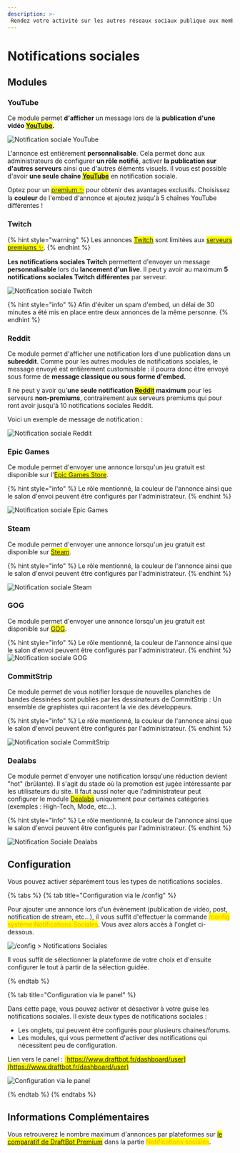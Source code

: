 ```yaml
---
description: >-
 Rendez votre activité sur les autres réseaux sociaux publique aux membres de votre serveur pour fédérer votre communauté !
---
```

# Notifications sociales

## Modules

### YouTube

Ce module permet **d'afficher** un message lors de la **publication d'une vidéo <mark style="color:orange;">[YouTube](https://www.youtube.com/)</mark>.**

![Notification sociale YouTube](../.gitbook/assets/socialnotifs/view_youtube.png)

L'annonce est entièrement **personnalisable**. Cela permet donc aux administrateurs de configurer **un rôle notifié**, activer **la publication sur d'autres serveurs** ainsi que d'autres éléments visuels. Il vous est possible d'avoir **une seule chaîne <mark style="color:orange;">[YouTube](https://www.youtube.com/)</mark>** en notification sociale.

Optez pour un <mark style="color:orange;"> [premium ✨](https://www.draftbot.fr/premium)</mark> pour obtenir des avantages exclusifs. Choisissez la **couleur** de l'embed d'annonce et ajoutez jusqu'à 5 chaînes YouTube différentes !

### Twitch

{% hint style="warning" %}
Les annonces <mark style="color:orange;">[Twitch](https://www.twitch.tv/)</mark> sont limitées aux <mark style="color:orange;">[serveurs premiums ✨](https://www.draftbot.fr/premium)</mark>.
{% endhint %}

**Les notifications sociales Twitch** permettent d'envoyer un message **personnalisable** lors du **lancement d'un live**. Il peut y avoir au maximum **5 notifications sociales Twitch différentes** par serveur.

![Notification sociale Twitch](../.gitbook/assets/socialnotifs/view_twitch.png)

{% hint style="info" %}
Afin d'éviter un spam d'embed, un délai de 30 minutes a été mis en place entre deux annonces de la même personne.
{% endhint %}
### Reddit

Ce module permet d'afficher une notification lors d'une publication dans un **subreddit**. Comme pour les autres modules de notifications sociales, le message envoyé est entièrement customisable : il pourra donc être envoyé sous forme de **message classique ou sous forme d'embed.**

Il ne peut y avoir qu'**une seule notification <mark style="color:orange;">[Reddit](https://www.reddit.com/)</mark> maximum** pour les serveurs **non-premiums**, contrairement aux serveurs premiums qui pour  ront avoir jusqu'à 10 notifications sociales Reddit.

Voici un exemple de message de notification :

![Notification sociale Reddit](../.gitbook/assets/socialnotifs/view_reddit.png)

### Epic Games

Ce module permet d'envoyer une annonce lorsqu'un jeu gratuit est disponible sur l'<mark style="color:orange;">[Epic Games Store](https://store.epicgames.com/fr/)</mark>.

{% hint style="info" %}
Le rôle mentionné, la couleur de l'annonce ainsi que le salon d'envoi peuvent être configurés par l'administrateur.
{% endhint %}


![Notification sociale Epic Games](../.gitbook/assets/socialnotifs/view_epicgames.png)

### Steam

Ce module permet d'envoyer une annonce lorsqu'un jeu gratuit est disponible sur <mark style="color:orange;">[Steam](https://store.steampowered.com/?l=french)</mark>.

{% hint style="info" %}
Le rôle mentionné, la couleur de l'annonce ainsi que le salon d'envoi peuvent être configurés par l'administrateur.
{% endhint %}

![Notification sociale Steam](../.gitbook/assets/socialnotifs/view_steam.png)

### GOG

Ce module permet d'envoyer une annonce lorsqu'un jeu gratuit est disponible sur <mark style="color:orange;">[GOG](https://www.gog.com/)</mark>.

{% hint style="info" %}
Le rôle mentionné, la couleur de l'annonce ainsi que le salon d'envoi peuvent être configurés par l'administrateur.
{% endhint %}
![Notification sociale GOG](../.gitbook/assets/socialnotifs/view_gog.png)

### CommitStrip

Ce module permet de vous notifier lorsque de nouvelles planches de bandes dessinées sont publiés par les dessinateurs de CommitStrip : Un ensemble de graphistes qui racontent la vie des développeurs.

{% hint style="info" %}
Le rôle mentionné, la couleur de l'annonce ainsi que le salon d'envoi peuvent être configurés par l'administrateur.
{% endhint %}

![Notification sociale CommitStrip](../.gitbook/assets/socialnotifs/view_commitstrip.png)

### Dealabs

Ce module permet d'envoyer une notification lorsqu'une réduction devient "hot" (brûlante). Il s'agit du stade où la promotion est jugée intéressante par les utilisateurs du site. Il faut aussi noter que l'administrateur peut configurer le module <mark style="color:orange;">[Dealabs](https://www.dealabs.com/)</mark> uniquement pour certaines catégories (exemples : High-Tech, Mode, etc...).

{% hint style="info" %}
Le rôle mentionné, la couleur de l'annonce ainsi que le salon d'envoi peuvent être configurés par l'administrateur.
{% endhint %}

![Notification Sociale Dealabs](../.gitbook/assets/socialnotifs/view_dealabs.png)

## Configuration

Vous pouvez activer séparément tous les types de notifications sociales.

{% tabs %}
{% tab title="Configuration via le /config" %}

Pour ajouter une annonce lors d'un évènement (publication de vidéo, post, notification de stream, etc...), il vous suffit d'effectuer la commande <mark style="color:orange;">/config système:Notifications Sociales</mark>. Vous avez alors accès à l'onglet ci-dessous.

![/config > Notifications Sociales](../.gitbook/assets/socialnotifs/view_socialnotifs_config.png)

Il vous suffit de sélectionner la plateforme de votre choix et d'ensuite configurer le tout à partir de la sélection guidée.

{% endtab %}

{% tab title="Configuration via le panel" %}

Dans cette page, vous pouvez activer et désactiver à votre guise les notifications sociales. Il existe deux types de notifications sociales :
* Les onglets, qui peuvent être configurés pour plusieurs chaines/forums.
* Les modules, qui vous permettent d'activer des notifications qui nécessitent peu de configuration.

Lien vers le panel : <mark style="color:orange;">[https://www.draftbot.fr/dashboard/user](https://www.draftbot.fr/dashboard/user)</mark>

![Configuration via le panel](../.gitbook/assets/socialnotifs/view_panelconfig.png)

{% endtab %}
{% endtabs %}

## Informations Complémentaires

Vous retrouverez le nombre maximum d'annonces par plateformes sur <mark style="color:orange;">[le comparatif de DraftBot Premium](https://www.draftbot.fr/premium#diff)</mark> dans la partie <mark style="color:orange;">Notifications sociales</mark>.
